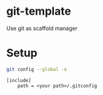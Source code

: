 # git-template
Use git as scaffold manager

# Setup

```sh
git config --global -e
```
```
[include]
	path = <your path>/.gitconfig
```